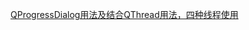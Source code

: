 <a href="https://blog.csdn.net/MrHHHHHH/article/details/135340034">QProgressDialog用法及结合QThread用法，四种线程使用</a>

